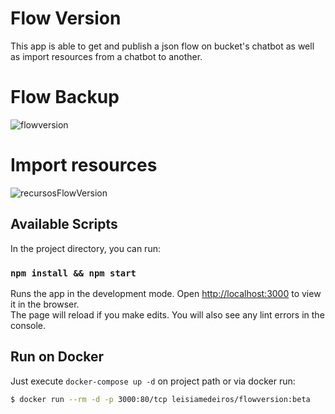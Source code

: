 # Flow Version

This app is able to get and publish a json flow on bucket's chatbot as well as import resources from a chatbot to another.

# Flow Backup

![flowversion](https://user-images.githubusercontent.com/10652534/122388081-e95fe100-cf45-11eb-9071-c068cf32d06b.gif)

# Import resources

![recursosFlowVersion](https://user-images.githubusercontent.com/10652534/122320605-e094ee00-cef8-11eb-93e3-c607f47da9d3.gif)

## Available Scripts

In the project directory, you can run:

### `npm install && npm start`

Runs the app in the development mode. Open [http://localhost:3000](http://localhost:3000) to view it in the browser.\
The page will reload if you make edits. You will also see any lint errors in the console.

## Run on Docker

Just execute `docker-compose up -d` on project path or via docker run:

```bash
$ docker run --rm -d -p 3000:80/tcp leisiamedeiros/flowversion:beta
```
